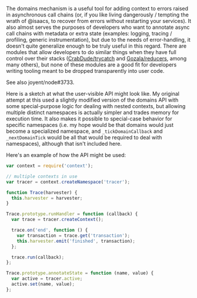 The domains mechanism is a useful tool for adding context to errors
raised in asynchronous call chains (or, if you like living dangerously /
tempting the wrath of @isaacs, to recover from errors without restarting
your services). It also almost serves the purposes of developers
who want to annotate async call chains with metadata or extra state
(examples: logging, tracing / profiling, generic instrumentation),
but due to the needs of error-handling, it doesn't quite generalize
enough to be truly useful in this regard. There are modules that allow
developers to do similar things when they have full control over their
stacks ([CrabDude/trycatch](https://github.com/CrabDude/trycatch) and
[Gozala/reducers](https://github.com/Gozala/reducers), among many
others), but none of these modules are a good fit for developers writing
tooling meant to be dropped transparently into user code.

See also joyent/node#3733.

Here is a sketch at what the user-visible API might look like. My
original attempt at this used a slightly modified version of the domains
API with some special-purpose logic for dealing with nested contexts,
but allowing multiple distinct namespaces is actually simpler and trades
memory for execution time. It also makes it possible to special-case
behavior for specific namespaces (i.e. my hope would be that domains
would just become a specialized namespace, and `_tickDomainCallback`
and `_nextDomainTick` would be all that would be required to deal with
namespaces), although that isn't included here.

Here's an example of how the API might be used:

```javascript
var context = require('context');

// multiple contexts in use
var tracer = context.createNamespace('tracer');

function Trace(harvester) {
  this.harvester = harvester;
}

Trace.prototype.runHandler = function (callback) {
  var trace = tracer.createContext();

  trace.on('end', function () {
    var transaction = trace.get('transaction');
    this.harvester.emit('finished', transaction);
  };

  trace.run(callback);
};

Trace.prototype.annotateState = function (name, value) {
  var active = tracer.active;
  active.set(name, value);
};
```
